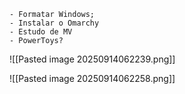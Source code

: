 	- Formatar Windows;
	- Instalar o Omarchy
	- Estudo de MV
	- PowerToys?

![[Pasted image 20250914062239.png]]

![[Pasted image 20250914062258.png]]

